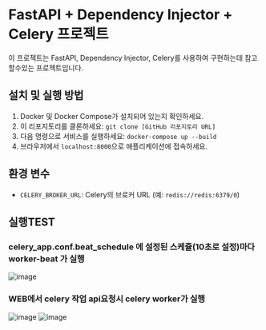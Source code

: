 # FastAPI + Dependency Injector + Celery 프로젝트

이 프로젝트는 FastAPI, Dependency Injector, Celery를 사용하여 구현하는데 참고할수있는 프로젝트입니다.

## 설치 및 실행 방법
1. Docker 및 Docker Compose가 설치되어 있는지 확인하세요.
2. 이 리포지토리를 클론하세요: `git clone [GitHub 리포지토리 URL]`
3. 다음 명령으로 서비스를 실행하세요: `docker-compose up --build`
4. 브라우저에서 `localhost:8000`으로 애플리케이션에 접속하세요.

## 환경 변수
- `CELERY_BROKER_URL`: Celery의 브로커 URL (예: `redis://redis:6379/0`)

## 실행TEST
### celery_app.conf.beat_schedule 에 설정된 스케쥴(10초로 설정)마다 worker-beat 가 실행
![image](https://github.com/CHOJUNGHO96/FastApi-dependency_injector-Celery-Celery-beat/assets/61762674/4d8a7768-d08a-472c-ab9c-a6ab81726f78)

### WEB에서 celery 작업 api요청시 celery worker가 실행
![image](https://github.com/CHOJUNGHO96/FastApi-dependency_injector-Celery-Celery-beat/assets/61762674/0da94425-e1ce-48d9-8b90-5f6c4bea25dd)
![image](https://github.com/CHOJUNGHO96/FastApi-dependency_injector-Celery-Celery-beat/assets/61762674/9c8bb460-7cfa-458b-8ae0-d9d1fc51ff95)

